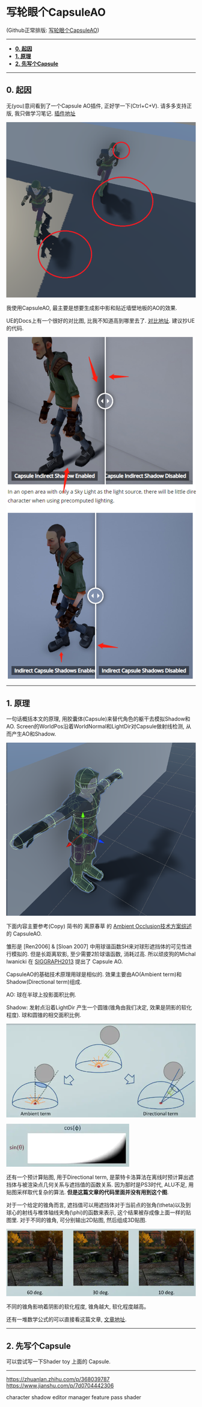 写轮眼个CapsuleAO
======

(Github正常排版: [写轮眼个CapsuleAO][1])

-----------------


<!-- @import "[TOC]" {cmd="toc" depthFrom=1 depthTo=6 orderedList=false} -->

<!-- code_chunk_output -->

- [**0. 起因**](#0-起因)
- [**1. 原理**](#1-原理)
- [**2. 先写个Capsule**](#2-先写个capsule)

<!-- /code_chunk_output -->


-----------------

## **0. 起因**

无(you)意间看到了一个Capsule AO插件, 正好学一下(Ctrl+C+V). 请多多支持正版, 我只做学习笔记. [插件地址][2]

![](Images/CapsuleAO_00.jpg)

我使用CapsuleAO, 最主要是想要生成影中影和贴近墙壁地板的AO的效果.

UE的Docs上有一个很好的对比图, 比我不知道高到哪里去了. [对比地址][3]. 建议抄UE的代码.

![](Images/CapsuleAO_01.jpg)

-----------------

## **1. 原理**

一句话概括本文的原理, 用胶囊体(Capsule)来替代角色的躯干去模拟Shadow和AO. Screen的WorldPos沿着WorldNormal和LightDir对Capsule做射线检测, 从而产生AO和Shadow.

![](Images/CapsuleAO_02.jpg)

下面内容主要参考(Copy) 简书的 离原春草 的 [Ambient Occlusion技术方案综述][4] 的 CapsuleAO.

雏形是 [Ren2006] & [Sloan 2007] 中用球谐函数SH来对球形遮挡体的可见性进行模拟的. 但是长距离软影, 至少需要2阶球谐函数, 消耗过高. 所以顽皮狗的Michal Iwanicki 在 [SIGGRAPH2013][5] 提出了 Capsule AO. 

CapsuleAO的基础技术原理用球是相似的. 效果主要由AO(Ambient term)和Shadow(Directional term)组成.

AO: 球在半球上投影面积比例.

Shadow: 发射点沿着LightDir 产生一个圆锥(锥角由我们决定, 效果是阴影的软化程度). 球和圆锥的相交面积比例.

![](Images/CapsuleAO_03.png)

![](Images/CapsuleAO_04.png)

还有一个预计算贴图, 用于Directional term, 是蒙特卡洛算法在离线时预计算出遮挡体与被渲染点几何关系与遮挡值的函数关系. 因为那时是PS3时代, ALU不足, 用贴图采样取代复杂的算法. **但是这篇文章的代码里面并没有用到这个图**.

对于一个给定的锥角而言, 遮挡值可以用遮挡体对于当前点的张角(\theta)以及到球心的射线与椎体轴线夹角(\phi)的函数来表示, 这个结果被存成像上面一样的贴图里. 对于不同的锥角, 可分别输出2D贴图, 然后组成3D贴图.

![](Images/CapsuleAO_05.png)

不同的锥角影响着阴影的软化程度, 锥角越大, 软化程度越高。

还有一堆数学公式的可以直接看这篇文章, [文章地址][6].

-----------------

## **2. 先写个Capsule**

可以尝试写一下Shader toy 上面的 Capsule.


-----------------

[1]:https://github.com/HHHHHHHHHHHHHHHHHHHHHCS/MyStudyNote/blob/main/MyNote/%E5%86%99%E8%BD%AE%E7%9C%BC%E4%B8%AACapsuleAO.md
[2]:https://assetstore.unity.com/packages/vfx/shaders/fullscreen-camera-effects/ambient-character-shadows-209214
[3]:https://docs.unrealengine.com/4.27/en-US/BuildingWorlds/LightingAndShadows/CapsuleShadows/Overview/
[4]:https://www.jianshu.com/p/7d0704442306
[5]:http://miciwan.com/SIGGRAPH2013/Lighting%20Technology%20of%20The%20Last%20Of%20Us.pdf
[6]:https://zhuanlan.zhihu.com/p/460444838
https://zhuanlan.zhihu.com/p/368039787
https://www.jianshu.com/p/7d0704442306


character shadow
editor
manager
feature
pass
shader
